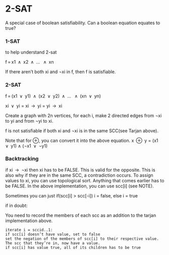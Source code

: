 # 2-SAT

A special case of boolean satisfiability. Can a boolean equation equates to true?

### 1-SAT

to help understand 2-sat

f = x1 ∧ x2 ∧ ...  ∧ xn

If there aren’t both xi and ¬xi in f, then f is satisfiable.

### 2-SAT

f = (x1 ∨ y1) ∧ (x2 ∨ y2) ∧ ...  ∧ (xn ∨ yn)

xi ∨ yi =  xi → yi =  yi → xi

Create a graph with 2n vertices, for each i, make 2 directed edges from ¬xi to yi and from ¬yi to xi.

f is not satisfiable if both xi and ¬xi is in the same SCC(see Tarjan above).

Note that for ⊕, you can convert it into the above equation.
x ⊕ y = (x1 ∨ y1) ∧ (¬x1 ∨ ¬y1)

### Backtracking

if  xi → ¬xi then xi has to be FALSE. This is valid for the opposite. This is also why if they are in the same SCC, a contradiction occurs. To assign values to xi, you can use topological sort. Anything that comes earlier has to be FALSE. In the above implementation, you can use scc[i] (see NOTE).

Sometimes you can just if(scc[i] > scc[-i]) i = false, else i = true

if in doubt:

You need to record the members of each scc as an addition to the tarjan implementation above.
```
iterate i = sccid..1:
if scc[i] doesn’t have value, set to false
set the negation of the members of scc[i] to their respective value. The scc that they’re in, now have a value.
if scc[i] has value true, all of its children has to be true
```